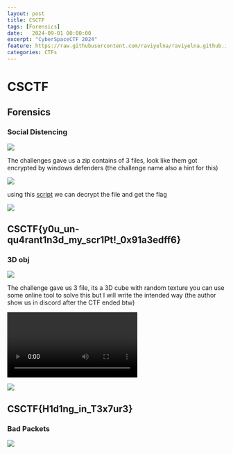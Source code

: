 ```yaml
---
layout: post
title: CSCTF
tags: [Forensics]
date:   2024-09-01 00:00:00
excerpt: "CyberSpaceCTF 2024"
feature: https://raw.githubusercontent.com/raviyelna/raviyelna.github.io/master/assets/img/hana_IRyS_background.png
categories: CTFs
---
```

# CSCTF
## Forensics
### Social Distencing

![]({{site.url}}/Writeup_images/CSC/Social_Distancing/chall_desp.png)

The challenges gave us a zip contains of 3 files, look like them got encrypted by windows defenders (the challenge name also a hint for this)

![]({{site.url}}/Writeup_images/CSC/Social_Distancing/Screenshot_1.png)

using this [script](https://gist.github.com/OALabs/30346d78a1fccf59d6bfafab42fbee5e) we can decrypt the file and get the flag

![]({{site.url}}/Writeup_images/CSC/Social_Distancing/Screenshot_2.png)

**CSCTF{y0u_un-qu4rant1n3d_my_scr1Pt!_0x91a3edff6}**
---
### 3D obj

![]({{site.url}}/Writeup_images/CSC/3D_obj/chapp_desp.png)

The challenge gave us 3 file, its a 3D cube with random texture you can use some online tool to solve this but I will write the intended way (the author show us in discord after the CTF ended btw)

![](https://media.discordapp.net/attachments/1255661205763133562/1279848684619829319/intended.mp4?ex=66d5ef78&is=66d49df8&hm=8e268737df311ebef03a3fff1a6905b9eb50f4e6dd2c802300286f2974d630f5&)

![]({{site.url}}/Writeup_images/CSC/3D_obj/intended_solved.png)

**CSCTF{H1d1ng_in_T3x7ur3}**
---
### Bad Packets

![]({{site.url}}/Writeup_images/CSC/bad_packets/chapp_desp.png)